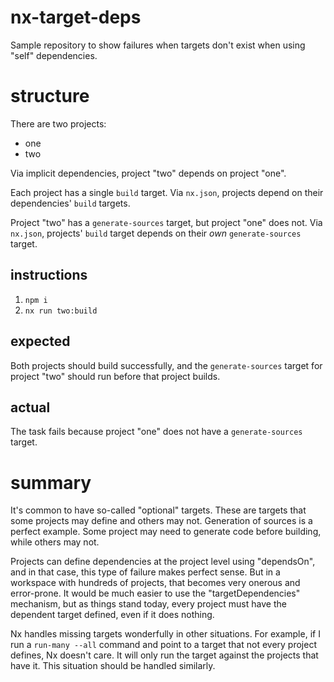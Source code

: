 # nx-target-deps

Sample repository to show failures when targets don't exist when using "self" dependencies.

# structure

There are two projects:

- one
- two

Via implicit dependencies, project "two" depends on project "one".

Each project has a single `build` target. Via `nx.json`, projects depend on their dependencies' `build` targets.

Project "two" has a `generate-sources` target, but project "one" does not. Via `nx.json`, projects' `build` target depends on their _own_ `generate-sources` target.

## instructions

1. `npm i`
1. `nx run two:build`

## expected

Both projects should build successfully, and the `generate-sources` target for project "two" should run before that project builds.

## actual

The task fails because project "one" does not have a `generate-sources` target.

# summary

It's common to have so-called "optional" targets. These are targets that some projects may define and others may not. Generation of sources is a perfect example. Some project may need to generate code before building, while others may not.

Projects can define dependencies at the project level using "dependsOn", and in that case, this type of failure makes perfect sense. But in a workspace with hundreds of projects, that becomes very onerous and error-prone. It would be much easier to use the "targetDependencies" mechanism, but as things stand today, every project must have the dependent target defined, even if it does nothing.

Nx handles missing targets wonderfully in other situations. For example, if I run a `run-many --all` command and point to a target that not every project defines, Nx doesn't care. It will only run the target against the projects that have it. This situation should be handled similarly.
